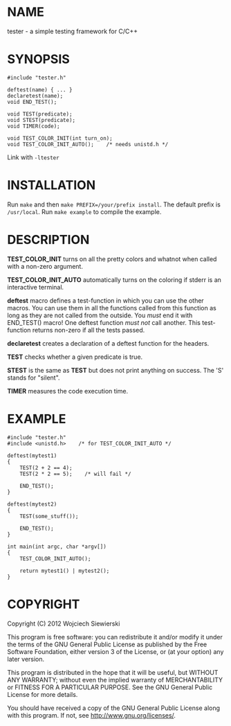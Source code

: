 NAME
====

tester - a simple testing framework for C/C++

SYNOPSIS
========

    #include "tester.h"

    deftest(name) { ... }
    declaretest(name);
    void END_TEST();

    void TEST(predicate);
    void STEST(predicate);
    void TIMER(code);

    void TEST_COLOR_INIT(int turn_on);
    void TEST_COLOR_INIT_AUTO();    /* needs unistd.h */

Link with `-ltester`

INSTALLATION
============

Run `make` and then `make PREFIX=/your/prefix install`. The default prefix is `/usr/local`. Run `make example` to compile the example.

DESCRIPTION
===========

**TEST_COLOR_INIT** turns on all the pretty colors and whatnot when called with a non-zero argument.

**TEST_COLOR_INIT_AUTO** automatically turns on the coloring if stderr is an interactive terminal.

**deftest** macro defines a test-function in which you can use the other macros. You can use them in all the functions called from this function as long as they are not called from the outside. You *must* end it with END_TEST() macro! One deftest function *must not* call another. This test-function returns non-zero if all the tests passed.

**declaretest** creates a declaration of a deftest function for the headers.

**TEST** checks whether a given predicate is true.

**STEST** is the same as **TEST** but does not print anything on success. The 'S' stands for "silent".

**TIMER** measures the code execution time.

EXAMPLE
=======

    #include "tester.h"
    #include <unistd.h>    /* for TEST_COLOR_INIT_AUTO */
    
    deftest(mytest1)
    {
        TEST(2 + 2 == 4);
        TEST(2 * 2 == 5);    /* will fail */
        
        END_TEST();
    }
    
    deftest(mytest2)
    {
        TEST(some_stuff());
        
        END_TEST();
    }
    
    int main(int argc, char *argv[])
    {
        TEST_COLOR_INIT_AUTO();
        
        return mytest1() | mytest2();
    }

COPYRIGHT
=========

Copyright (C) 2012  Wojciech Siewierski

This program is free software: you can redistribute it and/or modify
it under the terms of the GNU General Public License as published by
the Free Software Foundation, either version 3 of the License, or
(at your option) any later version.

This program is distributed in the hope that it will be useful,
but WITHOUT ANY WARRANTY; without even the implied warranty of
MERCHANTABILITY or FITNESS FOR A PARTICULAR PURPOSE.  See the
GNU General Public License for more details.

You should have received a copy of the GNU General Public License
along with this program.  If not, see <http://www.gnu.org/licenses/>.
